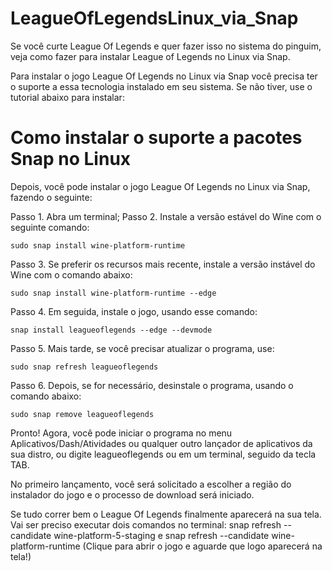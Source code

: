 # LeagueOfLegendsLinux_via_Snap
Se você curte League Of Legends e quer fazer isso no sistema do pinguim, veja como fazer para instalar League of Legends no Linux via Snap.


Para instalar o jogo League Of Legends no Linux via Snap você precisa ter o suporte a essa tecnologia instalado em seu sistema. Se não tiver, use o tutorial abaixo para instalar:

# Como instalar o suporte a pacotes Snap no Linux

Depois, você pode instalar o jogo League Of Legends no Linux via Snap, fazendo o seguinte:

Passo 1. Abra um terminal;
Passo 2. Instale a versão estável do Wine com o seguinte comando:

    sudo snap install wine-platform-runtime

Passo 3. Se preferir os recursos mais recente, instale a versão instável do Wine com o comando abaixo:

    sudo snap install wine-platform-runtime --edge

Passo 4. Em seguida, instale o jogo, usando esse comando:

    snap install leagueoflegends --edge --devmode

Passo 5. Mais tarde, se você precisar atualizar o programa, use:

    sudo snap refresh leagueoflegends

Passo 6. Depois, se for necessário, desinstale o programa, usando o comando abaixo:

    sudo snap remove leagueoflegends

Pronto! Agora, você pode iniciar o programa no menu Aplicativos/Dash/Atividades ou qualquer outro lançador de aplicativos da sua distro, ou digite leagueoflegends ou em um terminal, seguido da tecla TAB.

No primeiro lançamento, você será solicitado a escolher a região do instalador do jogo e o processo de download será iniciado.

Se tudo correr bem o League Of Legends finalmente aparecerá na sua tela.
    Vai ser preciso executar dois comandos no terminal: snap refresh --candidate wine-platform-5-staging e snap refresh --candidate wine-platform-runtime (Clique para abrir o jogo e aguarde que logo aparecerá na tela!)

   
